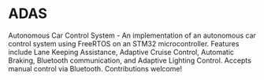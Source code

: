 # ADAS
Autonomous Car Control System - An implementation of an autonomous car control system using FreeRTOS on an STM32 microcontroller. Features include Lane Keeping Assistance, Adaptive Cruise Control, Automatic Braking, Bluetooth communication, and Adaptive Lighting Control. Accepts manual control via Bluetooth. Contributions welcome!
